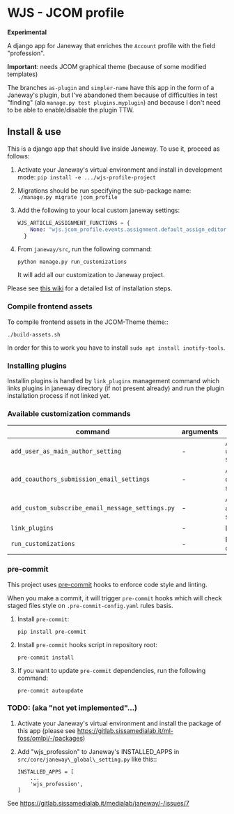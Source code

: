 # WJS - JCOM profile

**Experimental**

A django app for Janeway that enriches the `Account` profile with the
field "profession".

**Important**: needs JCOM graphical theme (because of some modified templates)

The branches `as-plugin` and `simpler-name` have this app in the form
of a Janeway's plugin, but I've abandoned them because of difficulties
in test "finding" (ala `manage.py test plugins.myplugin`) and because
I don't need to be able to enable/disable the plugin TTW.

## Install & use

This is a django app that should live inside Janeway. To use it, proceed as follows:

1. Activate your Janeway's virtual environment and install in development mode:
   `pip install -e .../wjs-profile-project`

2. Migrations should be run specifying the sub-package name:
   `./manage.py migrate jcom_profile`
3. Add the following to your local custom janeway settings:
   ```python
   WJS_ARTICLE_ASSIGNMENT_FUNCTIONS = {
       None: "wjs.jcom_profile.events.assignment.default_assign_editors_to_articles",
     }

   ```

4. From `janeway/src`, run the following command:

   ```
   python manage.py run_customizations
   ```
   It will add all our customization to Janeway project.

Please see [this wiki](https://pre-commit.com/) for a detailed list of installation steps.

### Compile frontend assets

To compile frontend assets in the JCOM-Theme theme::

   `./build-assets.sh`

In order for this to work you have to install `sudo apt install inotify-tools`.

### Installing plugins

Installin plugins is handled by `link_plugins` management command which links plugins in janeway directory (if not present already) and run the plugin installation process if not linked yet.

### Available customization commands

| command                                          | arguments | description                                                      |
|--------------------------------------------------|-----------|------------------------------------------------------------------|
| `add_user_as_main_author_setting`                | -         | Add `user_automatically_main_author` setting.                    |
| `add_coauthors_submission_email_settings`        | -         | Add email settings to notify coauthors after article submission. |
| `add_custom_subscribe_email_message_settings.py` | -         | Add email message body for anonymous newsletter subscriptions.   |
| `link_plugins`                                   | -         | Link and install janeway plugins.                                |
| `run_customizations`                             | -         | Run all customization commands to Janeway.                       |

### pre-commit

This project uses [pre-commit](https://pre-commit.com/) hooks to enforce code style and linting.

When you make a commit, it will trigger `pre-commit` hooks which will check staged files style
on `.pre-commit-config.yaml` rules basis.

1. Install `pre-commit`:
   ```shell
   pip install pre-commit
   ```

2. Install `pre-commit` hooks script in repository root:
   ```shell
   pre-commit install
   ```

3. If you want to update `pre-commit` dependencies, run the following command:
   ```shell
   pre-commit autoupdate
   ```

### TODO: (aka "not yet implemented"...)

1. Activate your Janeway's virtual environment and install the package
   of this app (please see
   https://gitlab.sissamedialab.it/ml-foss/omlpi/-/packages)

2. Add "wjs\_profession" to Janeway's INSTALLED\_APPS in
   `src/core/janeway\_global\_setting.py` like this::
   ```
   INSTALLED_APPS = [
       ...
       'wjs_profession',
   ]
   ```

See https://gitlab.sissamedialab.it/medialab/janeway/-/issues/7
